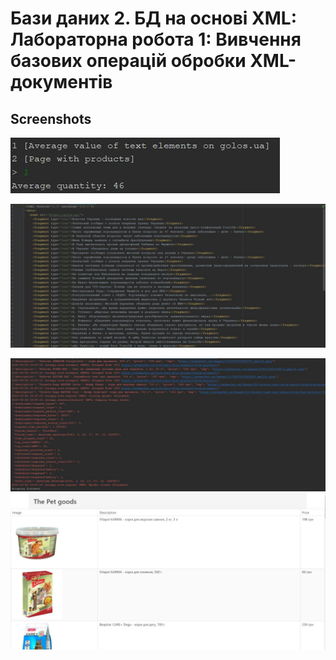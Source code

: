 # Бази даних 2. БД на основі XML: Лабораторна робота 1: Вивчення базових операцій обробки XML-документів

## Screenshots

![lab](screenshots/avg.jpg)

![lab](screenshots/golos_xml.jpg)

![lab](screenshots/scrapping.jpg)
![lab](screenshots/table.jpg)
